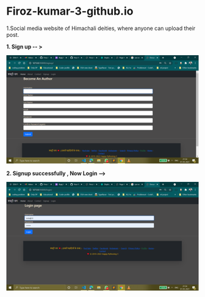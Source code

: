 # Firoz-kumar-3-github.io

1.Social media website of Himachali deities, where anyone can upload their post.


**1. Sign up -- >** 

![Screenshott1](https://github.com/Firoz-Thakur/Django-game/blob/master/Shyati%20nag%20image/Screenshott1.png)

**2. Signup successfully , Now Login -->**



![Screenshot2](https://github.com/Firoz-Thakur/Django-game/blob/master/Shyati%20nag%20image/Screenshot2.png)
